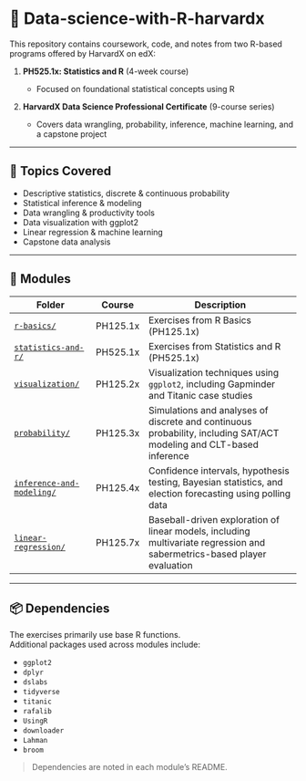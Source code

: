 # 📘 Data-science-with-R-harvardx

This repository contains coursework, code, and notes from two R-based programs offered by HarvardX on edX:

1. **PH525.1x: Statistics and R** (4-week course)  
   - Focused on foundational statistical concepts using R

2. **HarvardX Data Science Professional Certificate** (9-course series)  
   - Covers data wrangling, probability, inference, machine learning, and a capstone project

---

## 🧠 Topics Covered

- Descriptive statistics, discrete & continuous probability
- Statistical inference & modeling
- Data wrangling & productivity tools
- Data visualization with ggplot2
- Linear regression & machine learning
- Capstone data analysis


---

## 📁 Modules

| Folder | Course | Description |
|--------|--------|-------------|
| [`r-basics/`](./r-basics/) | PH125.1x | Exercises from R Basics (PH125.1x) |
| [`statistics-and-r/`](./statistics-and-r/) | PH525.1x | Exercises from Statistics and R (PH525.1x) |
| [`visualization/`](./visualization/) | PH125.2x | Visualization techniques using `ggplot2`, including Gapminder and Titanic case studies |
| [`probability/`](./probability/) | PH125.3x | Simulations and analyses of discrete and continuous probability, including SAT/ACT modeling and CLT-based inference |
| [`inference-and-modeling/`](./inference-and-modeling/) | PH125.4x | Confidence intervals, hypothesis testing, Bayesian statistics, and election forecasting using polling data |
| [`linear-regression/`](./linear-regression/) | PH125.7x | Baseball-driven exploration of linear models, including multivariate regression and sabermetrics-based player evaluation |


---

## 📦 Dependencies

The exercises primarily use base R functions.  
Additional packages used across modules include:

- `ggplot2`
- `dplyr`
- `dslabs`
- `tidyverse`
- `titanic`
- `rafalib`
- `UsingR`
- `downloader`
- `Lahman`
- `broom`
  
> Dependencies are noted in each module’s README.
